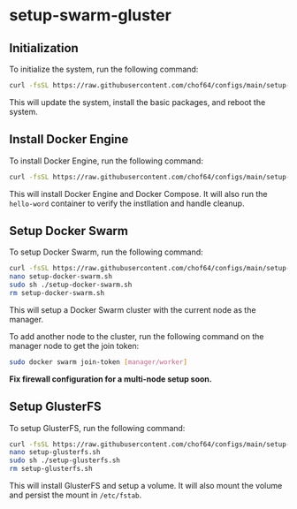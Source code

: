 # setup-swarm-gluster

## Initialization

To initialize the system, run the following command:

```bash
curl -fsSL https://raw.githubusercontent.com/chof64/configs/main/setup-swarm-gluster/initialization.sh | sudo sh
```

This will update the system, install the basic packages, and reboot the system.

## Install Docker Engine

To install Docker Engine, run the following command:

```bash
curl -fsSL https://raw.githubusercontent.com/chof64/configs/main/setup-swarm-gluster/install-docker-engine.sh | sudo sh
```

This will install Docker Engine and Docker Compose. It will also run the
`hello-word` container to verify the instllation and handle cleanup.

## Setup Docker Swarm

To setup Docker Swarm, run the following command:

```bash
curl -fsSL https://raw.githubusercontent.com/chof64/configs/main/setup-swarm-gluster/setup-docker-swarm.sh > setup-docker-swarm.sh
nano setup-docker-swarm.sh
sudo sh ./setup-docker-swarm.sh
rm setup-docker-swarm.sh
```

This will setup a Docker Swarm cluster with the current node as the manager.

To add another node to the cluster, run the following command on the
manager node to get the join token:

```bash
sudo docker swarm join-token [manager/worker]
```

**Fix firewall configuration for a multi-node setup soon.**

## Setup GlusterFS

To setup GlusterFS, run the following command:

```bash
curl -fsSL https://raw.githubusercontent.com/chof64/configs/main/setup-swarm-gluster/setup-glusterfs.sh > setup-glusterfs.sh
nano setup-glusterfs.sh
sudo sh ./setup-glusterfs.sh
rm setup-glusterfs.sh
```

This will install GlusterFS and setup a volume. It will also mount the volume
and persist the mount in `/etc/fstab`.
